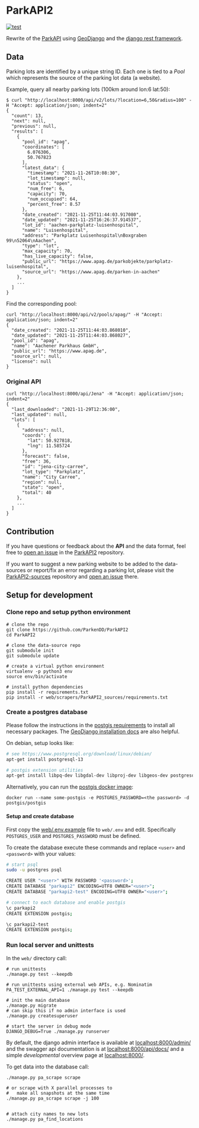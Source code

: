 # ParkAPI2 

[![test](https://github.com/ParkenDD/ParkAPI2/actions/workflows/tests.yml/badge.svg)](https://github.com/ParkenDD/ParkAPI2/actions/workflows/tests.yml)


Rewrite of the [ParkAPI](https://github.com/offenesdresden/ParkAPI/)
using [GeoDjango](https://docs.djangoproject.com/en/3.2/ref/contrib/gis/) and
the [django rest framework](https://www.django-rest-framework.org/).


## Data 

Parking lots are identified by a unique string ID. Each one is tied to a *Pool* which 
represents the source of the parking lot data (a website).

Example, query all nearby parking lots (100km around lon:6 lat:50):
```shell script
$ curl "http://localhost:8000/api/v2/lots/?location=6,50&radius=100" -H "Accept: application/json; indent=2"
{
  "count": 13,
  "next": null,
  "previous": null,
  "results": [
    {
      "pool_id": "apag",
      "coordinates": [
        6.076306,
        50.767823
      ],
      "latest_data": {
        "timestamp": "2021-11-26T10:08:30",
        "lot_timestamp": null,
        "status": "open",
        "num_free": 6,
        "capacity": 70,
        "num_occupied": 64,
        "percent_free": 8.57
      },
      "date_created": "2021-11-25T11:44:03.917080",
      "date_updated": "2021-11-25T16:26:37.914537",
      "lot_id": "aachen-parkplatz-luisenhospital",
      "name": "Luisenhospital",
      "address": "Parkplatz Luisenhospital\nBoxgraben 99\n52064\nAachen",
      "type": "lot",
      "max_capacity": 70,
      "has_live_capacity": false,
      "public_url": "https://www.apag.de/parkobjekte/parkplatz-luisenhospital",
      "source_url": "https://www.apag.de/parken-in-aachen"
    },
    ...
  ]
}
```

Find the corresponding pool:

```shell script
curl "http://localhost:8000/api/v2/pools/apag/" -H "Accept: application/json; indent=2"
{
  "date_created": "2021-11-25T11:44:03.868010",
  "date_updated": "2021-11-25T11:44:03.868027",
  "pool_id": "apag",
  "name": "Aachener Parkhaus GmbH",
  "public_url": "https://www.apag.de",
  "source_url": null,
  "license": null
}
```

### Original API

```shell script
curl "http://localhost:8000/api/Jena" -H "Accept: application/json; indent=2"
{
  "last_downloaded": "2021-11-29T12:36:00",
  "last_updated": null,
  "lots": [
    {
      "address": null,
      "coords": {
        "lat": 50.927818,
        "lng": 11.585724
      },
      "forecast": false,
      "free": 36,
      "id": "jena-city-carree",
      "lot_type": "Parkplatz",
      "name": "City Carree",
      "region": null,
      "state": "open",
      "total": 40
    },
    ...
  ]
}
```


## Contribution

If you have questions or feedback about the **API** and the data format,
feel free to [open an issue](https://github.com/ParkenDD/ParkAPI2/issues)
in the [ParkAPI2](https://github.com/ParkenDD/ParkAPI2/) repository. 

If you want to suggest a new parking website to be added to the 
data-sources or report/fix an error regarding a parking lot, please
visit the [ParkAPI2-sources](https://github.com/ParkenDD/ParkAPI2-sources/)
repository and [open an issue](https://github.com/ParkenDD/ParkAPI2-sources/issues)
there.


## Setup for development

### Clone repo and setup python environment

```shell script
# clone the repo
git clone https://github.com/ParkenDD/ParkAPI2
cd ParkAPI2

# clone the data-source repo
git submodule init
git submodule update

# create a virtual python environment
virtualenv -p python3 env
source env/bin/activate

# install python dependencies 
pip install -r requirements.txt
pip install -r web/scrapers/ParkAPI2_sources/requirements.txt
```

### Create a postgres database

Please follow the instructions in the 
[postgis requirements](https://postgis.net/docs/postgis_installation.html#install_requirements)
to install all necessary packages. 
The [GeoDjango installation docs](https://docs.djangoproject.com/en/3.2/ref/contrib/gis/install/) 
are also helpful.

On debian, setup looks like:
```sh
# see https://www.postgresql.org/download/linux/debian/
apt-get install postgresql-13

# postgis extension utilities 
apt-get install libpq-dev libgdal-dev libproj-dev libgeos-dev postgresql-13-postgis-3-scripts
```
 
Alternatively, you can run the 
[postgis docker image](https://github.com/postgis/docker-postgis):
```shell script
docker run --name some-postgis -e POSTGRES_PASSWORD=<the password> -d postgis/postgis
```

#### Setup and create database
 
First copy the [web/.env.example](web/.env.example) file to `web/.env` and edit.
Specifically `POSTGRES_USER` and `POSTGRES_PASSWORD` must be defined.

To create the database execute these commands and replace `<user>` and `<password>`
with your values: 
 
```sh
# start psql
sudo -u postgres psql

CREATE USER "<user>" WITH PASSWORD '<password>';
CREATE DATABASE "parkapi2" ENCODING=UTF8 OWNER="<user>";
CREATE DATABASE "parkapi2-test" ENCODING=UTF8 OWNER="<user>";

# connect to each database and enable postgis
\c parkapi2
CREATE EXTENSION postgis;

\c parkapi2-test
CREATE EXTENSION postgis;
```

### Run local server and unittests 

In the `web/` directory call:

```shell script
# run unittests
./manage.py test --keepdb

# run unittests using external web APIs, e.g. Nominatim
PA_TEST_EXTERNAL_API=1 ./manage.py test --keepdb

# init the main database
./manage.py migrate
# can skip this if no admin interface is used
./manage.py createsuperuser  

# start the server in debug mode
DJANGO_DEBUG=True ./manage.py runserver
```

By default, the django admin interface is available at 
[localhost:8000/admin/](http://localhost:8000/admin/) and the 
swagger api documentation is at
[localhost:8000/api/docs/](http://localhost:8000/api/docs/) and
a simple *developmental* overview page at [localhost:8000/](http://localhost:8000/). 


To get data into the database call:

```shell script
./manage.py pa_scrape scrape

# or scrape with X parallel processes to
#   make all snapshots at the same time  
./manage.py pa_scrape scrape -j 100


# attach city names to new lots
./manage.py pa_find_locations
```
